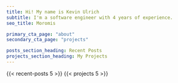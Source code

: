 ```yaml
---
title: Hi! My name is Kevin Ulrich
subtitle: I'm a software engineer with 4 years of experience.
seo_title: Moromis

primary_cta_page: "about"
secondary_cta_page: "projects"

posts_section_heading: Recent Posts
projects_section_heading: My Projects
---
```


{{< recent-posts 5 >}}
{{< projects 5 >}}
